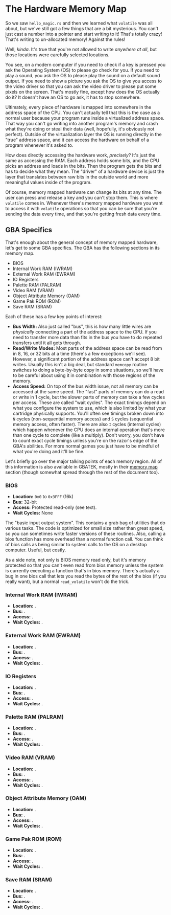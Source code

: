 # The Hardware Memory Map

So we saw `hello_magic.rs` and then we learned what `volatile` was all about,
but we've still got a few things that are a bit mysterious. You can't just cast
a number into a pointer and start writing to it! That's totally crazy! That's
writing to un-allocated memory! Against the rules!

Well, _kinda_. It's true that you're not allowed to write _anywhere at all_, but
those locations were carefully selected locations.

You see, on a modern computer if you need to check if a key is pressed you ask
the Operating System (OS) to please go check for you. If you need to play a
sound, you ask the OS to please play the sound on a default sound output. If you
need to show a picture you ask the OS to give you access to the video driver so
that you can ask the video driver to please put some pixels on the screen.
That's mostly fine, except how does the OS actually do it? It doesn't have an OS
to go ask, it has to stop somewhere.

Ultimately, every piece of hardware is mapped into somewhere in the address
space of the CPU. You can't actually tell that this is the case as a normal user
because your program runs inside a virtualized address space. That way you can't
go writing into another program's memory and crash what they're doing or steal
their data (well, hopefully, it's obviously not perfect). Outside of the
virtualization layer the OS is running directly in the "true" address space, and
it can access the hardware on behalf of a program whenever it's asked to.

How does directly accessing the hardware work, _precisely_? It's just the same
as accessing the RAM. Each address holds some bits, and the CPU picks an address
and loads in the bits. Then the program gets the bits and has to decide what
they mean. The "driver" of a hardware device is just the layer that translates
between raw bits in the outside world and more meaningful values inside of the
program.

Of course, memory mapped hardware can change its bits at any time. The user can
press and release a key and you can't stop them. This is where `volatile` comes
in. Whenever there's memory mapped hardware you want to access it with
`volatile` operations so that you can be sure that you're sending the data every
time, and that you're getting fresh data every time.

## GBA Specifics

That's enough about the general concept of memory mapped hardware, let's get to
some GBA specifics. The GBA has the following sections in its memory map.

* BIOS
* Internal Work RAM (IWRAM)
* External Work RAM (EWRAM)
* IO Registers
* Palette RAM (PALRAM)
* Video RAM (VRAM)
* Object Attribute Memory (OAM)
* Game Pak ROM (ROM)
* Save RAM (SRAM)

Each of these has a few key points of interest:

* **Bus Width:** Also just called "bus", this is how many little wires are
  _physically_ connecting a part of the address space to the CPU. If you need to
  transfer more data than fits in the bus you have to do repeated transfers
  until it all gets through.
* **Read/Write Modes:** Most parts of the address space can be read from in 8,
  16, or 32 bits at a time (there's a few exceptions we'll see). However, a
  significant portion of the address space can't accept 8 bit writes. Usually
  this isn't a big deal, but standard `memcopy` routine switches to doing a
  byte-by-byte copy in some situations, so we'll have to be careful about using
  it in combination with those regions of the memory.
* **Access Speed:** On top of the bus width issue, not all memory can be
  accessed at the same speed. The "fast" parts of memory can do a read or write
  in 1 cycle, but the slower parts of memory can take a few cycles per access.
  These are called "wait cycles". The exact timings depend on what you configure
  the system to use, which is also limited by what your cartridge physically
  supports. You'll often see timings broken down into `N` cycles (non-sequential
  memory access) and `S` cycles (sequential memory access, often faster). There
  are also `I` cycles (internal cycles) which happen whenever the CPU does an
  internal operation that's more than one cycle to complete (like a multiply).
  Don't worry, you don't have to count exact cycle timings unless you're on the
  razor's edge of the GBA's abilities. For more normal games you just have to be
  mindful of what you're doing and it'll be fine.

Let's briefly go over the major talking points of each memory region. All of
this information is also available in GBATEK, mostly in their [memory
map](http://www.akkit.org/info/gbatek.htm#gbamemorymap) section (though somewhat
spread through the rest of the document too).

### BIOS

* **Location:** `0x0` to `0x3FFF` (16k)
* **Bus:** 32-bit
* **Access:** Protected read-only (see text).
* **Wait Cycles:** None

The "basic input output system". This contains a grab bag of utilities that do
various tasks. The code is optimized for small size rather than great speed, so
you can sometimes write faster versions of these routines. Also, calling a bios
function has more overhead than a normal function call. You can think of bios
calls as being similar to system calls to the OS on a desktop computer. Useful,
but costly.

As a side note, not only is BIOS memory read only, but it's memory protected so
that you can't even read from bios memory unless the system is currently
executing a function that's in bios memory. There's actually a bug in one bios
call that lets you read the bytes of the rest of the bios (if you really want),
but a normal `read_volatile` won't do the trick.

### Internal Work RAM (IWRAM)

* **Location:** .
* **Bus:** .
* **Access:** .
* **Wait Cycles:** .

### External Work RAM (EWRAM)

* **Location:** .
* **Bus:** .
* **Access:** .
* **Wait Cycles:** .

### IO Registers

* **Location:** .
* **Bus:** .
* **Access:** .
* **Wait Cycles:** .

### Palette RAM (PALRAM)

* **Location:** .
* **Bus:** .
* **Access:** .
* **Wait Cycles:** .

### Video RAM (VRAM)

* **Location:** .
* **Bus:** .
* **Access:** .
* **Wait Cycles:** .

### Object Attribute Memory (OAM)

* **Location:** .
* **Bus:** .
* **Access:** .
* **Wait Cycles:** .

### Game Pak ROM (ROM)

* **Location:** .
* **Bus:** .
* **Access:** .
* **Wait Cycles:** .

### Save RAM (SRAM)

* **Location:** .
* **Bus:** .
* **Access:** .
* **Wait Cycles:** .

